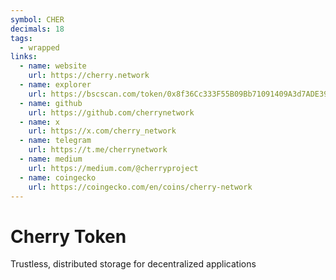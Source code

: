 ```yaml
---
symbol: CHER
decimals: 18
tags:
  - wrapped
links:
  - name: website
    url: https://cherry.network
  - name: explorer
    url: https://bscscan.com/token/0x8f36Cc333F55B09Bb71091409A3d7ADE399e3b1C
  - name: github
    url: https://github.com/cherrynetwork
  - name: x
    url: https://x.com/cherry_network
  - name: telegram
    url: https://t.me/cherrynetwork
  - name: medium
    url: https://medium.com/@cherryproject
  - name: coingecko
    url: https://coingecko.com/en/coins/cherry-network
---
```


# Cherry Token

Trustless, distributed storage for decentralized applications
